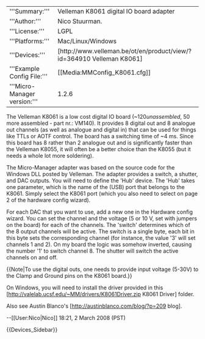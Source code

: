 <table><tr><td>
'''Summary:'''</td><td>Velleman K8061 digital IO board adapter</td></tr>
<tr><td>'''Author:'''</td><td>Nico Stuurman.  </td></tr>
<tr><td>'''License:'''</td><td>LGPL</td></tr> 
<tr><td>'''Platforms:'''</td><td>Mac/Linux/Windows</td></tr>
<tr><td>'''Devices:'''</td><td>[http://www.velleman.be/ot/en/product/view/?id=364910 Velleman K8061]</td></tr>
<tr><td>'''Example Config File:'''</td><td>[[Media:MMConfig_K8061.cfg]]</td></tr>
<tr><td>'''Micro-Manager version:'''</td><td>1.2.6</td></tr>
</table>

The Velleman K8061 is a low cost digital IO board (~$120 unassembled, ~$50 more assembled - part nr.: VM140).  It provides 8 digital out and 8 analogue out channels (as well as analogue and digital in) that can be used for things like  TTLs or AOTF control.  The board has a  switching time of ~4 ms.  Since this board has 8 rather than 2 analogue out and is significantly faster than the Velleman K8055, it will often be a better choice than the K8055 (but it needs a whole lot more soldering).   

The Micro-Manager adapter was based on the source code for the Windows DLL posted by Velleman.  The adapter provides a switch, a shutter, and DAC outputs.  You will need to define the 'Hub' device.  The 'Hub' takes one parameter, which is the name of the (USB) port that belongs to the K8061.  Simply select the K8061 port (which you also need to select on page 2 of the hardware config wizard). 

For each DAC that you want to use, add a new one in the Hardware config wizard.  You can set the channel and the voltage (5 or 10 V, set with jumpers on the board) for each of the channels.  The 'switch' determines which of the 8 output channels will be active. The switch is a single byte, each bit in this byte sets the corresponding channel (for instance, the value '3' will set channels 1 and 2).  On my board the logic was somehow inverted, causing the number '1' to switch channel 8.  The shutter will switch the active channels on and off.

{{Note|To use the digital outs, one needs to provide input voltage (5-30V) to the Clamp and Ground pins on the K8061 board.}}

On Windows, you will need to install the driver provided in this [http://valelab.ucsf.edu/~MM/drivers/K8061Driver.zip K8061 Driver] folder.  

Also see Austin Blanco's [http://austinblanco.com/blog/?p=209 blog].


--[[User:Nico|Nico]] 18:21, 2 March 2008 (PST)


{{Devices_Sidebar}}
